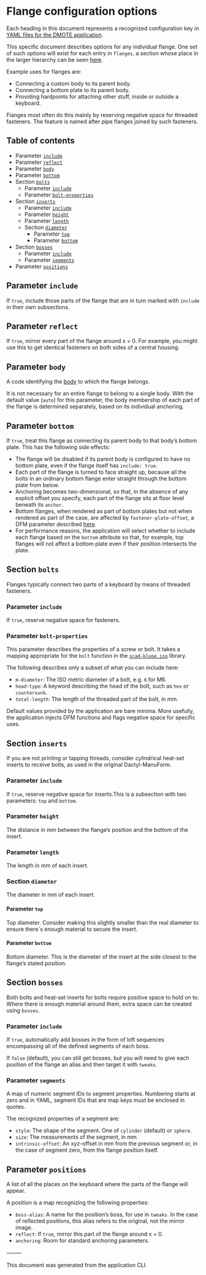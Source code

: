<!--This document was generated and is intended for rendering to HTML on GitHub. Edit the source files, not this file.-->

# Flange configuration options

Each heading in this document represents a recognized configuration key in [YAML files for the DMOTE application](configuration.md).

This specific document describes options for any individual flange. One set of such options will exist for each entry in `flanges`, a section whose place in the larger hierarchy can be seen [here](options-main.md).

Example uses for flanges are:

- Connecting a custom body to its parent body.
- Connecting a bottom plate to its parent body.
- Providing hardpoints for attaching other stuff, inside or outside a keyboard.

Flanges most often do this mainly by reserving negative space for threaded fasteners. The feature is named after pipe flanges joined by such fasteners.

## Table of contents
- Parameter <a href="#user-content-include">`include`</a>
- Parameter <a href="#user-content-reflect">`reflect`</a>
- Parameter <a href="#user-content-body">`body`</a>
- Parameter <a href="#user-content-bottom">`bottom`</a>
- Section <a href="#user-content-bolts">`bolts`</a>
    - Parameter <a href="#user-content-bolts-include">`include`</a>
    - Parameter <a href="#user-content-bolts-bolt-properties">`bolt-properties`</a>
- Section <a href="#user-content-inserts">`inserts`</a>
    - Parameter <a href="#user-content-inserts-include">`include`</a>
    - Parameter <a href="#user-content-inserts-height">`height`</a>
    - Parameter <a href="#user-content-inserts-length">`length`</a>
    - Section <a href="#user-content-inserts-diameter">`diameter`</a>
        - Parameter <a href="#user-content-inserts-diameter-top">`top`</a>
        - Parameter <a href="#user-content-inserts-diameter-bottom">`bottom`</a>
- Section <a href="#user-content-bosses">`bosses`</a>
    - Parameter <a href="#user-content-bosses-include">`include`</a>
    - Parameter <a href="#user-content-bosses-segments">`segments`</a>
- Parameter <a href="#user-content-positions">`positions`</a>

## Parameter <a id="include">`include`</a>

If `true`, include those parts of the flange that are in turn marked with `include` in their own subsections.

## Parameter <a id="reflect">`reflect`</a>

If `true`, mirror every part of the flange around x = 0. For example, you might use this to get identical fasteners on both sides of a central
    housing.

## Parameter <a id="body">`body`</a>

A code identifying the [body](configuration.md) to which the flange belongs.

It is not necessary for an entire flange to belong to a single body. With the default value (`auto`) for this parameter, the body membership of each part of the flange is determined separately, based on its individual anchoring.

## Parameter <a id="bottom">`bottom`</a>

If `true`, treat this flange as connecting its parent body to that body’s bottom plate. This has the following side effects:

- The flange will be disabled if its parent body is configured to have no bottom plate, even if the flange itself has `include: true`.
- Each part of the flange is turned to face straight up, because all the bolts in an ordinary bottom flange enter straight through the bottom plate from below.
- Anchoring becomes two-dimensional, so that, in the absence of any explicit offset you specify, each part of the flange sits at floor level beneath its `anchor`.
- Bottom flanges, when rendered as part of bottom plates but not when rendered as part of the case, are affected by `fastener-plate-offset`, a DFM parameter described [here](options-main.md).
- For performance reasons, the application will select whether to include each flange based on the `bottom` attribute so that, for example, top flanges will not affect a bottom plate even if their position intersects the plate.

## Section <a id="bolts">`bolts`</a>

Flanges typically connect two parts of a keyboard by means of threaded fasteners.

### Parameter <a id="bolts-include">`include`</a>

If `true`, reserve negative space for fasteners.

### Parameter <a id="bolts-bolt-properties">`bolt-properties`</a>

This parameter describes the properties of a screw or bolt. It takes a mapping appropriate for the `bolt` function in the [`scad-klupe.iso`](https://github.com/veikman/scad-klupe) library.

The following describes only a subset of what you can include here:

* `m-diameter`: The ISO metric diameter of a bolt, e.g. `6` for M6.
* `head-type`: A keyword describing the head of the bolt, such as `hex` or `countersunk`.
* `total-length`: The length of the threaded part of the bolt, in mm.

Default values provided by the application are bare minima. More usefully, the application injects DFM functions and flags negative space for specific uses.

## Section <a id="inserts">`inserts`</a>

If you are not printing or tapping threads, consider cylindrical
    heat-set inserts to receive bolts, as used in the original
    Dactyl-ManuForm.

### Parameter <a id="inserts-include">`include`</a>

If `true`, reserve negative space for inserts.This is a subsection with two parameters: `top` and `bottom`.

### Parameter <a id="inserts-height">`height`</a>

The distance in mm between the flange’s position and the bottom of the insert.

### Parameter <a id="inserts-length">`length`</a>

The length in mm of each insert.

### Section <a id="inserts-diameter">`diameter`</a>

The diameter in mm of each insert. 

#### Parameter <a id="inserts-diameter-top">`top`</a>

Top diameter. Consider making this slightly smaller than the real diameter to ensure there`s enough material to secure the insert.

#### Parameter <a id="inserts-diameter-bottom">`bottom`</a>

Bottom diameter. This is the diameter of the insert at the side closest to the flange’s stated position.

## Section <a id="bosses">`bosses`</a>

Both bolts and heat-set inserts for bolts require positive space to hold on to. Where there is enough material around them, extra space can be created using `bosses`.

### Parameter <a id="bosses-include">`include`</a>

If `true`, automatically add bosses in the form of loft sequences encompassing all of the defined segments of each boss.

If `false` (default), you can still get bosses, but you will need to give each position of the flange an alias and then target it with `tweaks`.

### Parameter <a id="bosses-segments">`segments`</a>

A map of numeric segment IDs to segment properties. Numbering starts at zero and in YAML, segment IDs that are map keys must be enclosed in quotes.

The recognized properties of a segment are:
- `style`: The shape of the segment. One of `cylinder` (default) or `sphere`.
- `size`: The measurements of the segment, in mm.
- `intrinsic-offset`: An xyz-offset in mm from the previous segment or, in the case of segment zero, from the flange position itself.


## Parameter <a id="positions">`positions`</a>

A list of all the places on the keyboard where the parts of the flange will appear.

A position is a map recognizing the following properties:

- `boss-alias`: A name for the position’s boss, for use in `tweaks`. In the case of reflected positions, this alias refers to the original, not the mirror image.
- `reflect`: If `true`, mirror this part of the flange around x = 0.
- `anchoring`: Room for standard anchoring parameters.

⸻

This document was generated from the application CLI.
